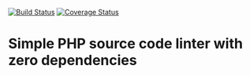
[![Build Status](https://travis-ci.com/sanmai/linter.svg?branch=master)](https://travis-ci.com/sanmai/linter)
[![Coverage Status](https://coveralls.io/repos/github/sanmai/linter/badge.svg?branch=master)](https://coveralls.io/github/sanmai/linter?branch=master)

# Simple PHP source code linter with zero dependencies

